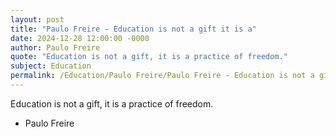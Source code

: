 ```yaml
---
layout: post
title: "Paulo Freire - Education is not a gift it is a"
date: 2024-12-28 12:00:00 -0000
author: Paulo Freire
quote: "Education is not a gift, it is a practice of freedom."
subject: Education
permalink: /Education/Paulo Freire/Paulo Freire - Education is not a gift it is a
---
```


Education is not a gift, it is a practice of freedom.

- Paulo Freire
